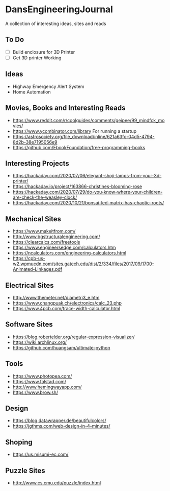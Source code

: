 # DansEngineeringJournal
A collection of interesting ideas, sites and reads

## To Do
- [ ] Build enclosure for 3D Printer
- [ ] Get 3D printer Working

## Ideas
- Highway Emergency Alert System
- Home Automation
 
## Movies, Books and Interesting Reads
- https://www.reddit.com/r/coolguides/comments/geipee/99_mindfck_movies/
- https://www.ycombinator.com/library For running a startup
- https://astrosociety.org/file_download/inline/621a63fc-04d5-4794-8d2b-38e7195056e9
- https://github.com/EbookFoundation/free-programming-books

 
## Interesting Projects
- https://hackaday.com/2020/07/06/elegant-shoji-lamps-from-your-3d-printer/
- https://hackaday.io/project/163866-christines-blooming-rose
- https://hackaday.com/2020/07/29/do-you-know-where-your-children-are-check-the-weasley-clock/
- https://hackaday.com/2020/10/21/bonsai-led-matrix-has-chaotic-roots/


## Mechanical Sites
- https://www.makeitfrom.com/
- http://www.bgstructuralengineering.com/
- https://clearcalcs.com/freetools
- https://www.engineersedge.com/calculators.htm
- https://ncalculators.com/engineering-calculators.html
- https://cpb-us-w2.wpmucdn.com/sites.gatech.edu/dist/2/334/files/2017/09/1700-Animated-Linkages.pdf

## Electrical Sites
- http://www.themeter.net/diametri3_e.htm
- https://www.changpuak.ch/electronics/calc_23.php
- https://www.4pcb.com/trace-width-calculator.html

## Software Sites
- https://blog.robertelder.org/regular-expression-visualizer/
- https://wiki.archlinux.org/
- https://github.com/huangsam/ultimate-python

## Tools
- https://www.photopea.com/
- https://www.falstad.com/
- http://www.hemingwayapp.com/
- https://www.brow.sh/

## Design
- https://blog.datawrapper.de/beautifulcolors/
- https://jgthms.com/web-design-in-4-minutes/

## Shoping
- https://us.misumi-ec.com/

## Puzzle Sites
- http://www.cs.cmu.edu/puzzle/index.html


  
